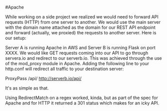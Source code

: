 #Apache

While working on a side project we realized we would need to forward API requests (HTTP) from one server to another. 
We would use the main server with the domain name attached as the domain for our REST API endpoint and forward (actually, we proxied) the requests to another server. 
Here is our setup:

Server A is running Apache in AWS and Server B is running Flask on port XXXX. We would like GET requests coming into our API to go through servera.io and redirect to our serverb.io.
This was achieved through the use of the mod_proxy module in Apache. Adding the following line to your http.conf will redirect all traffic to your destination server: 

ProxyPass    /api/    http://serverb.io/api/

It's as simple as that.

Using RedirectMatch on a regex worked, kinda, but as part of the spec for Apache and for HTTP it returned a 301 status which makes for an icky API. 
